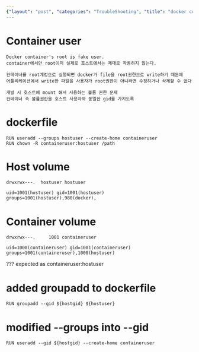 ```yaml
---
{"layout": "post", "categories": "TroubleShooting", "title": "docker containeruser", "feature-img": "assets/img/feature_img.png"}
---
```

# Container user

```
Docker container's root is fake user.
container에서만 root이지 실제로 호스트에서는 제대로 작동하지 않는다.

컨테이너를 root계정으로 실행되면 docker가 file을 root권한으로 write하기 때문에
어플리케이션에서 write한 파일을 사용자가 root권한이 아니라면 수정하거나 삭제할 수 없다

개발 시 호스트에 mount 해서 사용하는 볼륨 권한 문제
컨테이너 속 볼륨권한을 호스트 사용자와 동일한 gid를 가지도록
```

# dockerfile

```
RUN useradd --groups hostuser --create-home containeruser
RUN chown -R containeruser:hostuser /path
```

# Host volume

```
drwxrwx---.  hostuser hostuser

uid=1001(hostuser) gid=1001(hostuser) groups=1001(hostuser),980(docker),
```

# Container volume

```
drwxrwx---.     1001 containeruser

uid=1000(containeruser) gid=1001(containeruser) groups=1001(containeruser),1000(hostuser)
```
??? expected as containeruser:hostuser

# added groupadd to dockerfile
```
RUN groupadd --gid ${hostgid} ${hostuser}
```

# modified --groups into --gid
```
RUN useradd --gid ${hostgid} --create-home containeruser
```
